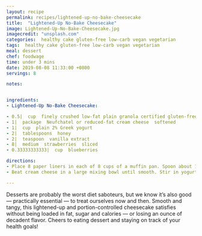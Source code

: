 ```yaml
---
layout: recipe
permalink: recipes/lightened-up-no-bake-cheesecake
title:  "Lightened-Up No-Bake Cheesecake"
image: Lightened-Up-No-Bake-Cheesecake.jpg
imagecredit: "unsplash.com"
categories:  healthy cake gluten-free low-carb vegan vegetarian
tags:  healthy cake gluten-free low-carb vegan vegetarian
meal: dessert
chef: foodwage
time: under 3 mins
date: 2019-08-08 11:33:00 +0800
servings: 8

notes:


ingredients:
- Lightened-Up No-Bake Cheesecake:

- 0.5|  cup  finely crushed low-fat plain granola certified gluten-free if necessary
- 1|  package  Neufchatel or reduced-fat cream cheese  softened
- 1|  cup  plain 2% Greek yogurt
- 2|  tablespoons  honey
- 2|  teaspoon  vanilla extract
- 8|  medium  strawberries  sliced
- 0.33333333333|  cup  blueberries

directions:
- Place 8 paper liners in each of 8 cups of a muffin pan. Spoon about 1 tablespoon crushed cereal in each, pressing down.
- Beat cream cheese in a large mixing bowl until smooth. Stir in yogurt, honey and vanilla. Spoon 1/4 cup cream cheese mixture into each cup. Cover and refrigerator 2–4 hours or until firm. Top evenly with strawberries and blueberries. Serve chilled.

---
```


Desserts are probably the worst diet saboteurs, but we know it’s also good — practically essential — to treat ourselves now and then. Smooth and tangy, this lightened-up and portion-controlled cheesecake satisfies without being loaded in fat, sugar and calories — or losing an ounce of decadent flavor. Cheers to eating dessert and staying on track of your health goals!